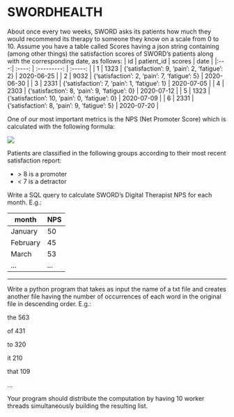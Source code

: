 # SWORDHEALTH


About once every two weeks, SWORD asks its patients how much they would
recommend its therapy to someone they know on a scale from 0 to 10. Assume you have a
table called Scores having a json string containing (among other things) the satisfaction
scores of SWORD’s patients along with the corresponding date, as follows:
| id  | patient_id  |  scores                                       |  date       |
|:---:| :----:      |     :---------:                               | :-----:     |
| 1   | 1323        | {‘satisfaction’: 9, ‘pain’: 2, ‘fatigue’: 2}  |  2020-06-25 |
| 2   | 9032        | {‘satisfaction’: 2, ‘pain’: 7, ‘fatigue’: 5}  |  2020-06-30 |
| 3   | 2331        | {‘satisfaction’: 7, ‘pain’: 1, ‘fatigue’: 1}  |  2020-07-05 |
| 4   | 2303        | {‘satisfaction’: 8, ‘pain’: 9, ‘fatigue’: 0}  |  2020-07-12 |
| 5   | 1323        | {‘satisfaction’: 10, ‘pain’: 0, ‘fatigue’: 0} |  2020-07-09 |
| 6   | 2331        | {‘satisfaction’: 8, ‘pain’: 9, ‘fatigue’: 5}  |  2020-07-20 |

One of our most important metrics is the NPS (Net Promoter Score) which is calculated with the following formula:

<img src="https://latex.codecogs.com/svg.latex?\Large&space;{\color{Gray}NPS=\frac{numberOfPromoters-numberOfDetractors}{numberOfPatients}" />


Patients are classified in the following groups according to their most recent satisfaction
report:
* \> 8 is a promoter
* < 7 is a detractor

Write a SQL query to calculate SWORD’s Digital Therapist NPS for each month. E.g.:

| month   | NPS|
| ---     | ---|
| January | 50 |
| February| 45 |
| March   | 53 |
| ...     | ...|



- - - -


Write a python program that takes as input the name of a txt file and creates another file
having the number of occurrences of each word in the original file in descending order. E.g.:

the 563

of 431

to 320

it 210

that 109

...


Your program should distribute the computation by having 10 worker threads simultaneously
building the resulting list.
